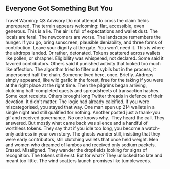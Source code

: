 ## Everyone Got Something But You

Travel Warning: Q3 Advisory
    Do not attempt to cross the claim fields unprepared. The terrain appears welcoming: flat, accessible, even generous. This is a lie. The air is full of expectations and wallet dust. The locals are feral. The newcomers are worse.
    The landscape remembers the hunger.
    If you go, bring sunscreen, plausible deniability, and three forms of contribution. Leave your dignity at the gate. You won't need it.
    This is where the airdrops landed. Or rather, detonated. Tokens scattered across wallets like pollen, or shrapnel. Eligibility was whispered, not declared. Some said it favored contributors. Others said it punished activity that looked too much like affection. The algorithm tried to filter out sybils but in the process, it unpersoned half the chain.
    Someone lived here, once. Briefly. Airdrops simply appeared, like wild garlic in the forest, free for the taking if you were at the right place at the right time.
    Then the pilgrims began arriving, clutching half-completed quests and spreadsheets of transaction hashes. Some kept receipts. Others brought long Twitter threads in defence of their devotion. It didn't matter. The logic had already calcified. If you were miscategorised, you stayed that way.
    One man spun up 214 wallets in a single night and still qualified for nothing. Another posted just a thank-you gif and received governance. No one knows why.  They heard the call. They answered. But mostly what came back was silence and a handful of worthless tokens.
    They say that if you idle too long, you become a watch-only address in your own story.
    The ghosts wander still, insisting that they were early contributors, still clutching wallets that once held weight. Men and women who dreamed of lambos and received only sodium packets. Erased. Misaligned. They wander the dropfields looking for signs of recognition. 
    The tokens still exist. But for what? They unlocked too late and meant too little.
    The wind scatters launch promises like tumbleweeds.
    
